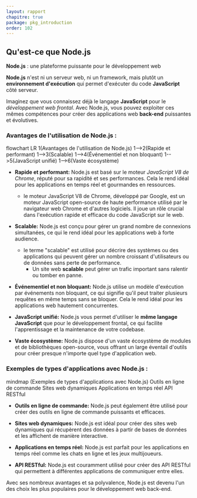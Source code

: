 ```yaml
---
layout: rapport
chapitre: true
package: pkg_introduction
order: 102
---
```


<!-- new slide -->

## Qu'est-ce que Node.js

**Node.js** : une plateforme puissante pour le développement web

**Node.js** n'est ni un serveur web, ni un framework, mais plutôt un **environnement d'exécution** qui permet d'exécuter du code **JavaScript** côté serveur. 

<!-- note -->

Imaginez que vous connaissez déjà le langage **JavaScript** pour le *développement web frontal*. Avec Node.js, vous pouvez exploiter ces mêmes compétences pour créer des applications web **back-end** puissantes et évolutives. 

<!-- new slide -->


### Avantages de l'utilisation de Node.js : 



<div class="mermaid">
flowchart LR
1(Avantages de l'utilisation de Node.js)
1-->2(Rapide et performant)
1-->3(Scalable)
1-->4(Événementiel et non bloquant)
1-->5(JavaScript unifié)
1-->6(Vaste écosystème)
</div>


<!-- note -->

* **Rapide et performant:** Node.js est basé sur le moteur *JavaScript V8 de Chrome*, réputé pour sa rapidité et ses performances. Cela le rend idéal pour les applications en temps réel et gourmandes en ressources.
  * le moteur JavaScript V8 de Chrome, développé par Google, est un moteur JavaScript open-source de haute performance utilisé par le navigateur web Chrome et d'autres logiciels. Il joue un rôle crucial dans l'exécution rapide et efficace du code JavaScript sur le web.

* **Scalable:** Node.js est conçu pour gérer un grand nombre de connexions simultanées, ce qui le rend idéal pour les applications web à forte audience.
  * le terme "scalable" est  utilisé pour décrire des systèmes ou des applications qui peuvent gérer un nombre croissant d'utilisateurs ou de données sans perte de performance.
    * Un site web **scalable** peut gérer un trafic important sans ralentir ou tomber en panne.

* **Événementiel et non bloquant:** Node.js utilise un modèle d'exécution par événements non bloquant, ce qui signifie qu'il peut traiter plusieurs requêtes en même temps sans se bloquer. Cela le rend idéal pour les applications web hautement concurrentes.

* **JavaScript unifié:** Node.js vous permet d'utiliser le **même langage JavaScript** que pour le développement frontal, ce qui facilite l'apprentissage et la maintenance de votre codebase.

* **Vaste écosystème:** Node.js dispose d'un vaste écosystème de modules et de bibliothèques open-source, vous offrant un large éventail d'outils pour créer presque n'importe quel type d'application web.

<!-- new slide -->

### Exemples de types d'applications avec Node.js : 

<div class="mermaid">
mindmap
(Exemples de types d'applications avec Node.js) 
    Outils en ligne de commande
    Sites web dynamiques
    Applications en temps réel
    API RESTful
</div>

<!-- note -->

* **Outils en ligne de commande:** Node.js peut également être utilisé pour créer des outils en ligne de commande puissants et efficaces.

* **Sites web dynamiques:** Node.js est idéal pour créer des sites web dynamiques qui récupèrent des données à partir de bases de données et les affichent de manière interactive.

* **Applications en temps réel:** Node.js est parfait pour les applications en temps réel comme les chats en ligne et les jeux multijoueurs.

* **API RESTful:** Node.js est couramment utilisé pour créer des API RESTful qui permettent à différentes applications de communiquer entre elles.


Avec ses nombreux avantages et sa polyvalence, Node.js est devenu l'un des choix les plus populaires pour le développement web back-end.
